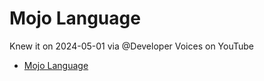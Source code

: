# Mojo Language

Knew it on 2024-05-01 via @Developer Voices on YouTube

- [Mojo Language](https://www.modular.com/max/mojo)
